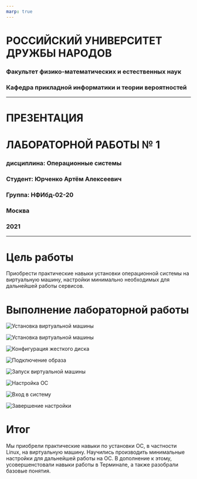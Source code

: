 ```yaml
---
marp: true
---
```

# **РОССИЙСКИЙ УНИВЕРСИТЕТ ДРУЖБЫ НАРОДОВ**

### **Факультет физико-математических и естественных наук**
### **Кафедра прикладной информатики и теории вероятностей**

---

# **ПРЕЗЕНТАЦИЯ** 
# **ЛАБОРАТОРНОЙ РАБОТЫ № 	1**
### дисциплина:	Операционные системы

### Студент: Юрченко Артём Алексеевич
### Группа: НФИбд-02-20

###  **Москва**
### 2021
---
# Цель работы

Приобрести практические навыки установки операционной системы на виртуальную машину, настройки минимально необходимых для дальнейшей работы сервисов.

# Выполнение лабораторной работы

![Установка виртуальной машины](https://sun9-31.userapi.com/impg/fQcr_25VDur6cBbBY11YPcZpWR8uGfidUt74nA/J2kJ8HN7ChY.jpg?size=966x549&quality=96&sign=2f5ba4c0390dc4c9d597b94ab8adae67&type=album)

![Установка виртуальной машины](https://sun9-2.userapi.com/impg/SI833YlHq53VQPUe3Yfm4xowi58BQQpdN3i0VQ/r0Lk17tE6PQ.jpg?size=460x372&quality=96&sign=b8e5e39d12d95e50ab0f400b98c8bed2&type=album)


![Конфигурация жесткого диска](https://sun9-34.userapi.com/impg/nF1IOGjVL64b7XAkvgs4oSi3t_LzlWGevoHxUg/o4pIOCzCWMQ.jpg?size=457x377&quality=96&sign=215f79cb20f8f67ef5d08ca1501bd050&type=album)

![Подключение образа](https://sun9-70.userapi.com/impg/h1rZfD8-O5mVZKApNJtXFobIGajG7E1qvayVjg/3Eqw2Uey9CY.jpg?size=538x447&quality=96&sign=4b4a933220eea53e6a2093a7aec8d600&type=album)

![Запуск виртуальной машины](https://sun9-77.userapi.com/impg/jjEwQRV-ZlQs2gDPuq1UzQ-4l_jrqx8I1dITSg/5I8sgm9Rjqc.jpg?size=957x811&quality=96&sign=cf994a6a6fdb411434e9e2b3aa12dc29&type=album)

![Настройка ОС](https://sun9-73.userapi.com/impg/zKTUgNIY7vzx4u0wU5j3lY0u5h4LPKFO5CNWeA/AxQuxx4NQJs.jpg?size=965x812&quality=96&sign=41c6eed8990487bf0e4a586913f3d35e&type=album)

![Вход в систему](https://sun9-88.userapi.com/impg/ywIaa-1bie8vlZLSEoybIMudnmrdOFBvR2nR1w/iCO6PZH_VGU.jpg?size=970x808&quality=96&sign=ea168c6a6bfd6246dd2b3e6581910da5&type=album)

![Завершение настройки](https://sun9-21.userapi.com/impg/S0neo4ThrcpMF6PLFpFJDyU_COY-11NbU1288Q/jPOqsIPdr2M.jpg?size=959x809&quality=96&sign=5db9e910e7a53aa8c98d9f33c76dda2b&type=album)

# Итог

Мы приобрели практические навыки по установки ОС, в частности Linux, на виртуальную машину. Научились производить минимальные настройки для дальнейшей работы на ОС. В дополнение к этому, усовершенстовали навыки работы в Терминале, а также разобрали базовые понятия.
